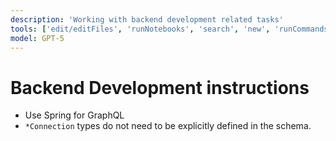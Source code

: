 ```yaml
---
description: 'Working with backend development related tasks'
tools: ['edit/editFiles', 'runNotebooks', 'search', 'new', 'runCommands', 'runTasks', 'github/create_or_update_file', 'github/create_pull_request', 'github/get_me', 'github/get_pull_request', 'github/get_pull_request_status', 'github/get_workflow_run', 'github/list_workflows', 'github/merge_pull_request', 'github/push_files', 'playwright/browser_click', 'playwright/browser_close', 'playwright/browser_fill_form', 'playwright/browser_handle_dialog', 'playwright/browser_hover', 'playwright/browser_navigate', 'playwright/browser_navigate_back', 'playwright/browser_network_requests', 'playwright/browser_press_key', 'playwright/browser_select_option', 'playwright/browser_snapshot', 'playwright/browser_take_screenshot', 'playwright/browser_type', 'playwright/browser_wait_for', 'playwright/browser_console_messages', 'postgres/*', 'github-user/create_or_update_file', 'github-user/create_pull_request', 'github-user/get_me', 'github-user/get_pull_request', 'github-user/get_pull_request_status', 'github-user/get_workflow_run', 'github-user/list_workflows', 'github-user/merge_pull_request', 'github-user/push_files', 'usages', 'vscodeAPI', 'problems', 'changes', 'testFailure', 'openSimpleBrowser', 'fetch', 'githubRepo', 'extensions', 'runTests']
model: GPT-5
---
```

# Backend Development instructions

- Use Spring for GraphQL
- `*Connection` types do not need to be explicitly defined in the schema.
